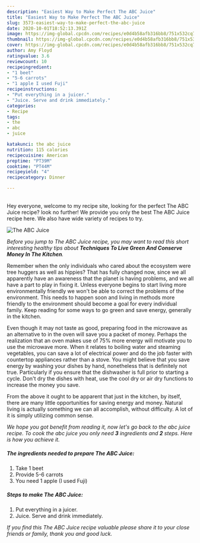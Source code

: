 ```yaml
---
description: "Easiest Way to Make Perfect The ABC Juice"
title: "Easiest Way to Make Perfect The ABC Juice"
slug: 3573-easiest-way-to-make-perfect-the-abc-juice
date: 2020-10-01T18:52:13.391Z
image: https://img-global.cpcdn.com/recipes/e0d4b58afb316bb8/751x532cq70/the-abc-juice-recipe-main-photo.jpg
thumbnail: https://img-global.cpcdn.com/recipes/e0d4b58afb316bb8/751x532cq70/the-abc-juice-recipe-main-photo.jpg
cover: https://img-global.cpcdn.com/recipes/e0d4b58afb316bb8/751x532cq70/the-abc-juice-recipe-main-photo.jpg
author: Amy Floyd
ratingvalue: 3.6
reviewcount: 10
recipeingredient:
- "1 beet"
- "5-6 carrots"
- "1 apple I used Fuji"
recipeinstructions:
- "Put everything in a juicer."
- "Juice. Serve and drink immediately."
categories:
- Recipe
tags:
- the
- abc
- juice

katakunci: the abc juice 
nutrition: 115 calories
recipecuisine: American
preptime: "PT39M"
cooktime: "PT44M"
recipeyield: "4"
recipecategory: Dinner

---
```

<br>
Hey everyone, welcome to my recipe site, looking for the perfect The ABC Juice recipe? look no further! We provide you only the best The ABC Juice recipe here. We also have wide variety of recipes to try.
<br>


![The ABC Juice](https://img-global.cpcdn.com/recipes/e0d4b58afb316bb8/751x532cq70/the-abc-juice-recipe-main-photo.jpg)

<i>Before you jump to The ABC Juice recipe, you may want to read this short interesting healthy tips about 
<strong>Techniques To Live Green And Conserve Money In The Kitchen</strong>.</i>
</br>

Remember when the only individuals who cared about the ecosystem were tree huggers as well as hippies? That has fully changed now, since we all apparently have an awareness that the planet is having problems, and we all have a part to play in fixing it. Unless everyone begins to start living more environmentally friendly we won't be able to correct the problems of the environment. This needs to happen soon and living in methods more friendly to the environment should become a goal for every individual family. Keep reading for some ways to go green and save energy, generally in the kitchen.

Even though it may not taste as good, preparing food in the microwave as an alternative to in the oven will save you a packet of money. Perhaps the realization that an oven makes use of 75% more energy will motivate you to use the microwave more. When it relates to boiling water and steaming vegetables, you can save a lot of electrical power and do the job faster with countertop appliances rather than a stove. You might believe that you save energy by washing your dishes by hand, nonetheless that is definitely not true. Particularly if you ensure that the dishwasher is full prior to starting a cycle. Don't dry the dishes with heat, use the cool dry or air dry functions to increase the money you save.

From the above it ought to be apparent that just in the kitchen, by itself, there are many little opportunities for saving energy and money. Natural living is actually something we can all accomplish, without difficulty. A lot of it is simply utilizing common sense.


<i>We hope you got benefit from reading it, now let's go back to the abc juice recipe. To cook the abc juice you only need <strong>3</strong> ingredients and <strong>2</strong> steps. Here is how you achieve it.
</i>

##### The ingredients needed to prepare The ABC Juice:

1. Take 1 beet
1. Provide 5-6 carrots
1. You need 1 apple (I used Fuji)


##### Steps to make The ABC Juice:

1. Put everything in a juicer.
1. Juice. Serve and drink immediately.


<i>If you find this The ABC Juice recipe valuable please share it to your close friends or family, thank you and good luck.</i>

